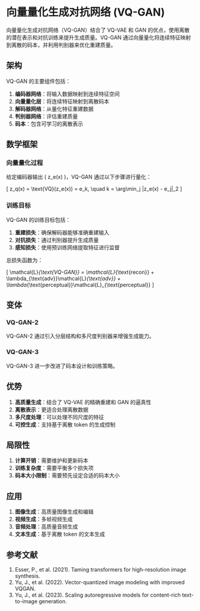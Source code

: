 # 向量量化生成对抗网络 (VQ-GAN)

向量量化生成对抗网络（VQ-GAN）结合了 VQ-VAE 和 GAN 的优点，使用离散的潜在表示和对抗训练来提升生成质量。VQ-GAN 通过向量量化将连续特征映射到离散的码本，并利用判别器来优化重建质量。

## 架构

VQ-GAN 的主要组件包括：

1. **编码器网络**：将输入数据映射到连续特征空间
2. **向量量化层**：将连续特征映射到离散码本
3. **解码器网络**：从量化特征重建数据
4. **判别器网络**：评估重建质量
5. **码本**：包含可学习的离散表示

## 数学框架

### 向量量化过程

给定编码器输出 \( z_e(x) \)，VQ-GAN 通过以下步骤进行量化：

\[ z_q(x) = \text{VQ}(z_e(x)) = e_k, \quad k = \arg\min_j \|z_e(x) - e_j\|_2 \]

### 训练目标

VQ-GAN 的训练目标包括：

1. **重建损失**：确保解码器能够准确重建输入
2. **对抗损失**：通过判别器提升生成质量
3. **感知损失**：使用预训练网络提取特征进行监督

总损失函数为：

\[ \mathcal{L}_{\text{VQ-GAN}} = \mathcal{L}_{\text{recon}} + \lambda_{\text{adv}}\mathcal{L}_{\text{adv}} + \lambda_{\text{perceptual}}\mathcal{L}_{\text{perceptual}} \]

## 变体

### VQ-GAN-2

VQ-GAN-2 通过引入分层结构和多尺度判别器来增强生成能力。

### VQ-GAN-3

VQ-GAN-3 进一步改进了码本设计和训练策略。

## 优势

1. **高质量生成**：结合了 VQ-VAE 的精确重建和 GAN 的逼真性
2. **离散表示**：更适合处理离散数据
3. **多尺度处理**：可以处理不同尺度的特征
4. **可控生成**：支持基于离散 token 的生成控制

## 局限性

1. **计算开销**：需要维护和更新码本
2. **训练复杂度**：需要平衡多个损失项
3. **码本大小限制**：需要预先设定合适的码本大小

## 应用

1. **图像生成**：高质量图像生成和编辑
2. **视频生成**：多帧视频生成
3. **音频处理**：高质量音频生成
4. **文本生成**：基于离散 token 的文本生成

## 参考文献

1. Esser, P., et al. (2021). Taming transformers for high-resolution image synthesis.
2. Yu, J., et al. (2022). Vector-quantized image modeling with improved VQGAN.
3. Yu, J., et al. (2023). Scaling autoregressive models for content-rich text-to-image generation. 